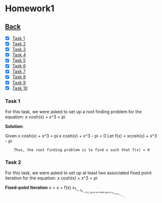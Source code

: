 # Homework1<br>

## [Back](../)

- [x] [Task 1](#task-1)
- [x] [Task 2](#task-2)
- [x] [Task 3](#task-3)
- [x] [Task 4](#task-4)
- [x] [Task 5](#task-5)
- [x] [Task 6](#task-6)
- [x] [Task 7](#task-7)
- [x] [Task 8](#task-8)
- [x] [Task 9](#task-9)
- [x] [Task 10](#task-10)

### Task 1
For this task, we were asked to set up a root finding problem for the equation: x cosh(x) + x^3 = pi

__Solution__:

Given x cosh(x) + x^3 = pi
	  x cosh(x) + x^3 - pi = 0
		Let f(x) = xcosh(x) + x^3 - pi
		
		Thus, the root finding problem is to find x such that f(x) = 0

### Task 2
For this task, we were asked to set up at least two associated fixed point iteration for the equation: x cosh(x) + x^3 = pi

__Fixed-point Iteration__
x = x + f(x)
x<sub>1<sub> = x<sub>0<sub> + f(x), given an intital guess x<sub>0<sub>
Let g(x<sub>k<sub>) = x<sub>k<sub> + f(x<sub>k<sub>)
x<sub>k + 1<sub> = g(x<sub>k<sub>)

